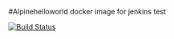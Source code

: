 #Alpinehelloworld docker image for jenkins test

[![Build Status](http://91.134.98.233:8080/job/alpinehelloworld/badge/icon)](http://91.134.98.233:8080/job/alpinehelloworld/)
